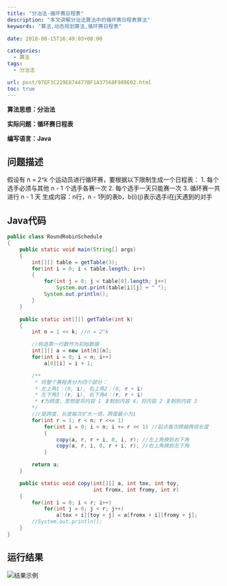 ```yaml
---
title: "分治法-循环赛日程表"
description: "本文讲解分治法算法中的循环赛日程表算法"
keywords: "算法,动态规划算法,循环赛日程表"

date: 2018-08-15T16:49:03+08:00

categories:
  - 算法
tags:
  - 分治法

url: post/97EF3C219E874477BF1A37568F989E02.html
toc: true
---
```


**算法思想：分治法**

**实际问题：循环赛日程表**

**编写语言：Java**

<!--More-->

## 问题描述

假设有 n = 2^k 个运动员进行循环赛，要根据以下限制生成一个日程表：
    1. 每个选手必须与其他 n - 1 个选手各赛一次
    2. 每个选手一天只能赛一次
    3. 循环赛一共进行 n - 1 天
生成内容：n行，n - 1列的表b，b(i)(j)表示选手i在j天遇到的对手

## Java代码

```Java
public class RoundRobinSchedule
{
    public static void main(String[] args)
    {
        int[][] table = getTable(3);
        for(int i = 0; i < table.length; i++)
        {
            for(int j = 0; j < table[0].length; j++)
                System.out.print(table[i][j] + " ");
            System.out.println();
        }
    }

    public static int[][] getTable(int k)
    {
        int n = 1 << k; //n = 2^k

        //构造第一行数作为初始数据
        int[][] a = new int[n][n];
        for(int i = 0; i < n; i++)
            a[0][i] = i + 1;

        /**
         * 将整个赛程表分为四个部分：
         * 左上角1：(0, i), 右上角2：(0, r + i)
         * 左下角3：(r, i), 右下角4：(r, r + i)
         * r为跨度，思想是将内容 1 复制到内容 4，将内容 2 复制到内容 3
        */
        //r是跨度，长度每次扩大一倍，跨度最小为1
        for(int r = 1; r < n; r <<= 1)
            for(int i = 0; i < n; i += r << 1) //起点每次跨越两倍长度
            {
                copy(a, r, r + i, 0, i, r); //左上角换到右下角
                copy(a, r, i, 0, r + i, r); //右上角换到左下角
            }

        return a;
    }

    public static void copy(int[][] a, int tox, int toy,
                            int fromx, int fromy, int r)
    {
        for(int i = 0; i < r; i++)
            for(int j = 0; j < r; j++)
                a[tox + i][toy + j] = a[fromx + i][fromy + j];
        //System.out.println();
    }
}
```

## 运行结果

![结果示例](/imgs/分治法-循环赛日程表.webp)

